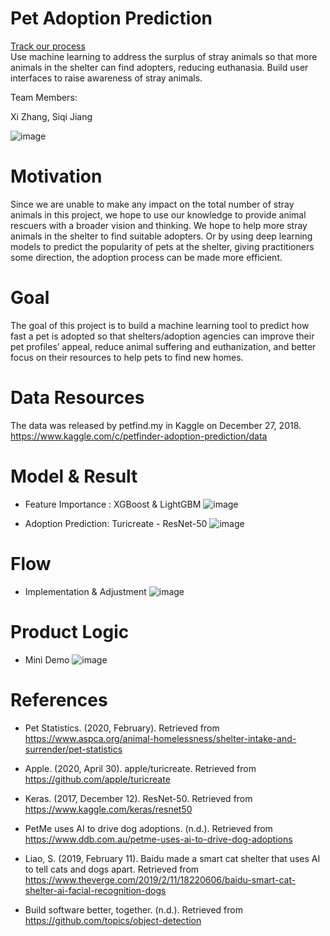 # Pet Adoption Prediction
[Track our process](https://trello.com/b/XnakVEjv/data-science-capstone-dats-6501siqi-jiang-xi-zhang) </br>
Use machine learning to address the surplus of stray animals so that more animals in the shelter can find adopters, reducing euthanasia. Build user interfaces to raise awareness of stray animals.

Team Members:

Xi Zhang, Siqi Jiang

![image](https://github.com/xzhangfox/Pet-Adoption-Prediction/blob/master/img/EDA/Pets.jpg)

# Motivation

Since we are unable to make any impact on the total number of stray animals in this project, we hope to use our knowledge to provide animal rescuers with a broader vision and thinking. We hope to help more stray animals in the shelter to find suitable adopters. Or by using deep learning models to predict the popularity of pets at the shelter, giving practitioners some direction, the adoption process can be made more efficient.

# Goal

The goal of this project is to build a machine learning tool to predict how fast a pet is adopted so that shelters/adoption agencies can improve their pet profiles’ appeal,  reduce animal suffering and euthanization, and better focus on their resources to help pets to find new homes.

# Data Resources

The data was released by petfind.my in Kaggle on December 27, 2018.
https://www.kaggle.com/c/petfinder-adoption-prediction/data

# Model & Result
* Feature Importance : XGBoost & LightGBM
![image](https://github.com/xzhangfox/Pet-Adoption-Prediction/blob/master/img/EDA/XGB.png)

* Adoption Prediction: Turicreate - ResNet-50
![image](https://github.com/xzhangfox/Pet-Adoption-Prediction/blob/master/img/EDA/NN.png)

# Flow
* Implementation & Adjustment
![image](https://github.com/xzhangfox/Pet-Adoption-Prediction/blob/master/img/EDA/Flow.png)

# Product Logic
* Mini Demo
![image](https://github.com/xzhangfox/Pet-Adoption-Prediction/blob/master/img/EDA/MiniDemo.png)

# References
* Pet Statistics. (2020, February). Retrieved from https://www.aspca.org/animal-homelessness/shelter-intake-and-surrender/pet-statistics

* Apple. (2020, April 30). apple/turicreate. Retrieved from https://github.com/apple/turicreate

* Keras. (2017, December 12). ResNet-50. Retrieved from https://www.kaggle.com/keras/resnet50

* PetMe uses AI to drive dog adoptions. (n.d.). Retrieved from https://www.ddb.com.au/petme-uses-ai-to-drive-dog-adoptions

* Liao, S. (2019, February 11). Baidu made a smart cat shelter that uses AI to tell cats and dogs apart. Retrieved from https://www.theverge.com/2019/2/11/18220606/baidu-smart-cat-shelter-ai-facial-recognition-dogs

* Build software better, together. (n.d.). Retrieved from https://github.com/topics/object-detection



